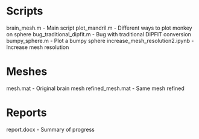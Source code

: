 # Scripts

brain_mesh.m                    - Main script
plot_mandril.m                  - Different ways to plot monkey on sphere
bug_traditional_dipfit.m        - Bug with traditional DIPFIT conversion
bumpy_sphere.m                  - Plot a bumpy sphere
increase_mesh_resolution2.ipynb - Increase mesh resolution

# Meshes 

mesh.mat         - Original brain mesh
refined_mesh.mat - Same mesh refined

# Reports

report.docx  - Summary of progress
